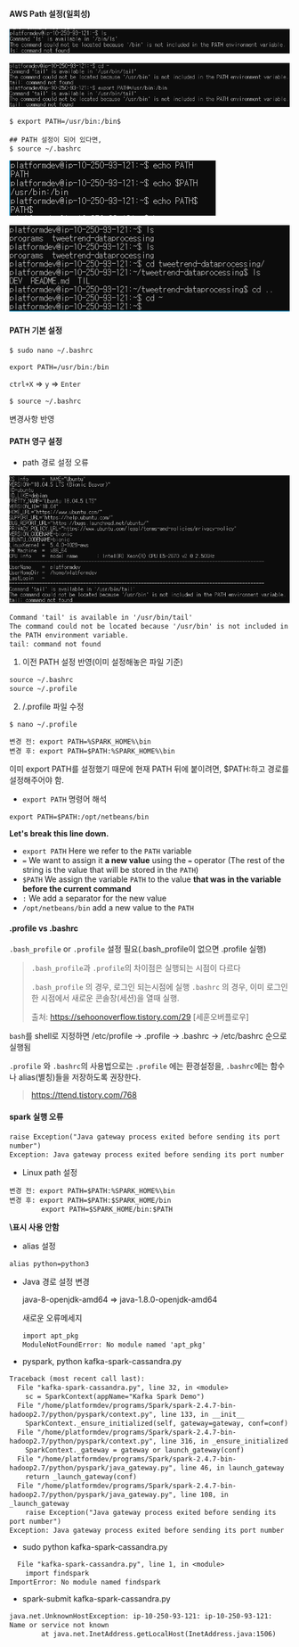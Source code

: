 #### AWS Path 설정(일회성) 

![1](1.PNG)

![2](2.PNG)

```
$ export PATH=/usr/bin:/bin$

## PATH 설정이 되어 있다면,
$ source ~/.bashrc
```

![3](3.PNG)

![4](4.PNG)



#### PATH 기본 설정

```
$ sudo nano ~/.bashrc
```

```
export PATH=/usr/bin:/bin
```

`ctrl+X` => `y` => `Enter`

```
$ source ~/.bashrc
```

변경사항 반영



#### PATH 영구 설정

- path 경로 설정 오류

![6](6.PNG)

```
Command 'tail' is available in '/usr/bin/tail'
The command could not be located because '/usr/bin' is not included in the PATH environment variable.
tail: command not found
```



1. 이전 PATH 설정 반영(이미 설정해놓은 파일 기준)

```
source ~/.bashrc
source ~/.profile
```

2. /.profile 파일 수정

```
$ nano ~/.profile
```

```
변경 전: export PATH=%SPARK_HOME%\bin
변경 후: export PATH=$PATH:%SPARK_HOME%\bin
```

이미 export PATH를 설정했기 때문에 현재 PATH 뒤에 붙이려면, $PATH:하고 경로를 설정해주어야 함.



- `export PATH`  명령어 해석

```bsh
export PATH=$PATH:/opt/netbeans/bin
```

**Let's break this line down.**

- `export PATH`  Here we refer to the `PATH` variable
- `=`  We want to assign it **a new value** using the `=` operator (The rest of the string is the value that will be stored in the `PATH`)
- `$PATH`  We assign the variable `PATH` to the value **that was in the variable before the current command**
- `:` We add a separator for the new value
- `/opt/netbeans/bin`  add a new value to the `PATH`



#### .profile vs .bashrc

`.bash_profile`  or `.profile` 설정 필요(.bash_profile이 없으면 .profile 실행)

> `.bash_profile`과 `.profile`의 차이점은 실행되는 시점이 다르다
>
> `.bash_profile` 의 경우, 로그인 되는시점에 실행
> `.bashrc` 의 경우, 이미 로그인한 시점에서 새로운 콘솔창(세션)을 열때 실행.
>
> 출처: https://sehoonoverflow.tistory.com/29 [세훈오버플로우]

`bash`를 shell로 지정하면 /etc/profile -> .profile -> .bashrc -> /etc/bashrc 순으로 실행됨

`.profile` 와  `.bashrc`의 사용법으로는 `.profile` 에는 환경설정을,  `.bashrc`에는 함수나 alias(별칭)들을 저장하도록 권장한다.

> https://ttend.tistory.com/768



#### spark 실행 오류

```
raise Exception("Java gateway process exited before sending its port number")
Exception: Java gateway process exited before sending its port number
```

- Linux path 설정

```
변경 전: export PATH=$PATH:%SPARK_HOME%\bin
변경 후: export PATH=$PATH:$SPARK_HOME/bin
        export PATH=$SPARK_HOME/bin:$PATH
```

**\표시 사용 안함**

- alias 설정

```
alias python=python3
```



- Java 경로 설정 변경

   java-8-openjdk-amd64 => java-1.8.0-openjdk-amd64 

  새로운 오류메세지

  ```
  import apt_pkg
  ModuleNotFoundError: No module named 'apt_pkg'
  ```

  

- pyspark, python kafka-spark-cassandra.py

```
Traceback (most recent call last):
  File "kafka-spark-cassandra.py", line 32, in <module>
    sc = SparkContext(appName="Kafka Spark Demo")
  File "/home/platformdev/programs/Spark/spark-2.4.7-bin-hadoop2.7/python/pyspark/context.py", line 133, in __init__
    SparkContext._ensure_initialized(self, gateway=gateway, conf=conf)
  File "/home/platformdev/programs/Spark/spark-2.4.7-bin-hadoop2.7/python/pyspark/context.py", line 316, in _ensure_initialized
    SparkContext._gateway = gateway or launch_gateway(conf)
  File "/home/platformdev/programs/Spark/spark-2.4.7-bin-hadoop2.7/python/pyspark/java_gateway.py", line 46, in launch_gateway
    return _launch_gateway(conf)
  File "/home/platformdev/programs/Spark/spark-2.4.7-bin-hadoop2.7/python/pyspark/java_gateway.py", line 108, in _launch_gateway
    raise Exception("Java gateway process exited before sending its port number")
Exception: Java gateway process exited before sending its port number
```

- sudo python kafka-spark-cassandra.py

```
  File "kafka-spark-cassandra.py", line 1, in <module>
    import findspark
ImportError: No module named findspark
```

- spark-submit kafka-spark-cassandra.py

```
java.net.UnknownHostException: ip-10-250-93-121: ip-10-250-93-121: Name or service not known
        at java.net.InetAddress.getLocalHost(InetAddress.java:1506)
```


